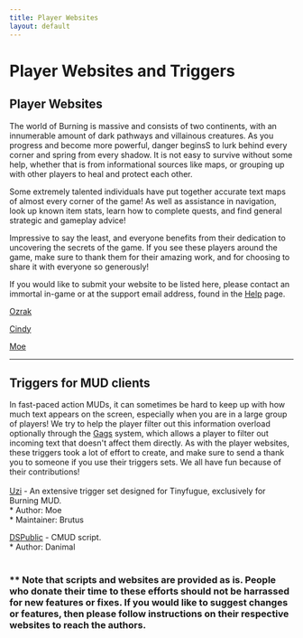 ```yaml
---
title: Player Websites
layout: default
---
```

# Player Websites and Triggers

## Player Websites
The world of Burning is massive and consists of two continents, with an innumerable amount of dark pathways and villainous creatures. As you progress and become more powerful, danger beginsS to lurk behind every corner and spring from every shadow. It is not easy to survive without some help, whether that is from informational sources like maps, or grouping up with other players to heal and protect each other.

Some extremely talented individuals have put together accurate text maps of almost every corner of the game! As well as assistance in navigation, look up known item stats, learn how to complete quests, and find general strategic and gameplay advice!

Impressive to say the least, and everyone benefits from their dedication to uncovering the secrets of the game. If you see these players around the game, make sure to thank them for their amazing work, and for choosing to share it with everyone so generously!

If you would like to submit your website to be listed here, please contact an immortal in-game or at the support email address, found in the [Help](/help.markdown) page.

[Ozrak](http://ozrak.insomnia247.nl/burning/)

[Cindy](http://www.lysator.liu.se/~tomca/burning/)

[Moe](http://www.lysator.liu.se/~moe/burning/)

* * *
## Triggers for MUD clients
In fast-paced action MUDs, it can sometimes be hard to keep up with how much text appears on the screen, especially when you are in a large group of players! We try to help the player filter out this information overload optionally through the [Gags](/help.markdown) system, which allows a player to filter out incoming text that doesn't affect them directly. As with the player websites, these triggers took a lot of effort to create, and make sure to send a thank you to someone if you use their triggers sets. We all have fun because of their contributions!<br>
<br>
[Uzi](https://github.com/tollofsen/uzi) - An extensive trigger set designed for Tinyfugue, exclusively for Burning MUD.<br>
    * Author: Moe<br>
    * Maintainer: Brutus<br>

[DSPublic](https://github.com/illbedan/DSPublic) - CMUD script.<br>
    * Author: Danimal<br>

#

### ** Note that scripts and websites are provided as is. People who donate their time to these efforts should not be harrassed for new features or fixes. If you would like to suggest changes or features, then please follow instructions on their respective websites to reach the authors.